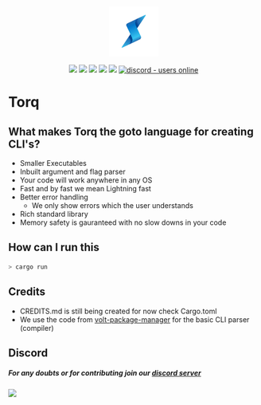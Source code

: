 <p align="center">
  <img style="text-align:center" src="./assets/logo.png"  width="100rem">
</p>

<div style="text-align:center">
<img src="https://img.shields.io/github/last-commit/torq-lang/torqc?label=Last%20Commit"/>
<img src="https://img.shields.io/github/license/torq-lang/torqc?label=License" />
<img src="https://img.shields.io/github/downloads/torq-lang/torqc/total?label=Downloads" />
<img src="https://img.shields.io/github/languages/code-size/torq-lang/torqc?label=Code%20Size" />
<img src="https://img.shields.io/github/stars/torq-lang/torqc?label=Stars&logo=github" />
<a href="https://discord.com/invite/wY9NsfGFDP">
  <img src="https://img.shields.io/discord/852756512060342342?color=7389D8&label=Discord&logo=discord&logoColor=ffffff" alt="discord - users online" />
</a>
</div>

# Torq

## What makes Torq the goto language for creating CLI's?

- Smaller Executables
- Inbuilt argument and flag parser
- Your code will work anywhere in any OS
- Fast and by fast we mean Lightning fast
- Better error handling
  - We only show errors which the user understands
- Rich standard library
- Memory safety is gauranteed with no slow downs in your code

## How can I run this

```sh
> cargo run
```

## Credits

- CREDITS.md is still being created for now check Cargo.toml
- We use the code from <a href="https://github.com/voltpkg/volt">volt-package-manager</a> for the basic CLI parser (compiler)

## Discord

##### For any doubts or for contributing join our <a href="https://discord.com/invite/wY9NsfGFDP">discord server</a>

<a href="https://discord.com/invite/wY9NsfGFDP"><img src="https://invidget.switchblade.xyz/wY9NsfGFDP"/></a>
